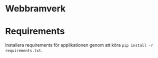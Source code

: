 Webbramverk
===========

# Requirements
Installera requirements för applikationen genom att köra `pip install -r requirements.txt`.
